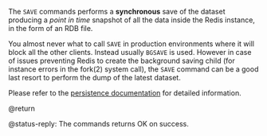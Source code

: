 The `SAVE` commands performs a **synchronous** save of the dataset producing a *point in time* snapshot of all the data inside the Redis instance, in the form of an RDB file.

You almost never what to call `SAVE` in production environments where it will block all the other clients. Instead usually `BGSAVE` is used. However in case of issues preventing Redis to create the background saving child (for instance errors in the fork(2) system call), the `SAVE` command can be a good last resort to perform the dump of the latest dataset.

Please refer to the [persistence documentation][persistence] for detailed information.

[persistence]: /topics/persistence

@return

@status-reply: The commands returns OK on success.
